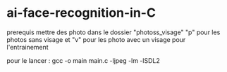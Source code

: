 # ai-face-recognition-in-C

prerequis
mettre des photo dans le dossier "photoss_visage" "p" pour les photos sans visage et "v" pour les photo avec un visage pour l'entrainement

pour le lancer :
gcc -o main main.c -ljpeg -lm -lSDL2


